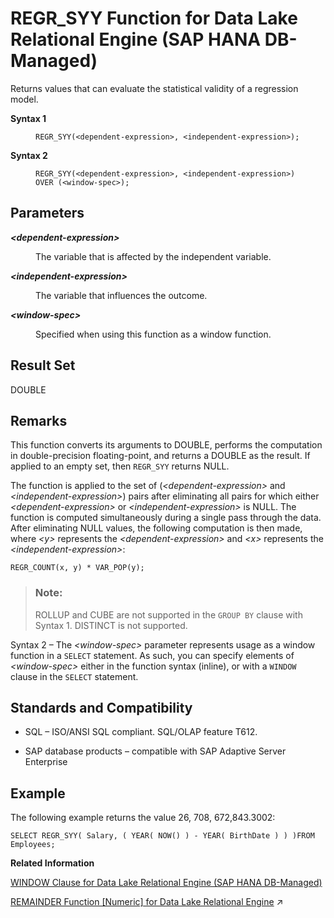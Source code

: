 <!-- loioe582164fac45433190299553edc9fb6c -->

# REGR\_SYY Function for Data Lake Relational Engine \(SAP HANA DB-Managed\)

Returns values that can evaluate the statistical validity of a regression model.




<dl>
<dt><b>

Syntax 1

</b></dt>
<dd>

```
REGR_SYY(<dependent-expression>, <independent-expression>);
```



</dd><dt><b>

Syntax 2

</b></dt>
<dd>

```
REGR_SYY(<dependent-expression>, <independent-expression>)
OVER (<window-spec>);
```



</dd>
</dl>



<a name="loioe582164fac45433190299553edc9fb6c__section_klr_3f5_vrb"/>

## Parameters


<dl>
<dt><b>

*<dependent-expression\>*

</b></dt>
<dd>

The variable that is affected by the independent variable.



</dd><dt><b>

*<independent-expression\>*

</b></dt>
<dd>

The variable that influences the outcome.



</dd><dt><b>

*<window-spec\>*

</b></dt>
<dd>

Specified when using this function as a window function.



</dd>
</dl>



<a name="loioe582164fac45433190299553edc9fb6c__section_htz_3f5_vrb"/>

## Result Set

DOUBLE



<a name="loioe582164fac45433190299553edc9fb6c__section_zkx_lf5_vrb"/>

## Remarks

This function converts its arguments to DOUBLE, performs the computation in double-precision floating-point, and returns a DOUBLE as the result. If applied to an empty set, then `REGR_SYY` returns NULL.

The function is applied to the set of \(*<dependent-expression\>* and *<independent-expression\>*\) pairs after eliminating all pairs for which either *<dependent-expression\>* or *<independent-expression\>* is NULL. The function is computed simultaneously during a single pass through the data. After eliminating NULL values, the following computation is then made, where *<y\>* represents the *<dependent-expression\>* and *<x\>* represents the *<independent-expression\>*:

```
REGR_COUNT(x, y) * VAR_POP(y);
```

> ### Note:  
> ROLLUP and CUBE are not supported in the `GROUP BY` clause with Syntax 1. DISTINCT is not supported.

Syntax 2 – The *<window-spec\>* parameter represents usage as a window function in a `SELECT` statement. As such, you can specify elements of *<window-spec\>* either in the function syntax \(inline\), or with a `WINDOW` clause in the `SELECT` statement.



<a name="loioe582164fac45433190299553edc9fb6c__section_m5r_mf5_vrb"/>

## Standards and Compatibility

-   SQL – ISO/ANSI SQL compliant. SQL/OLAP feature T612.

-   SAP database products – compatible with SAP Adaptive Server Enterprise



<a name="loioe582164fac45433190299553edc9fb6c__section_pzj_nf5_vrb"/>

## Example

The following example returns the value 26, 708, 672,843.3002:

```
SELECT REGR_SYY( Salary, ( YEAR( NOW() ) - YEAR( BirthDate ) ) )FROM Employees;
```

**Related Information**  


[WINDOW Clause for Data Lake Relational Engine \(SAP HANA DB-Managed\)](../030-sql-statements/window-clause-for-data-lake-relational-engine-sap-hana-db-managed-c83b61b.md "Defines all or part of a window for use with window functions such as AVG and RANK in a SELECT statement.")

[REMAINDER Function \[Numeric\] for Data Lake Relational Engine](https://help.sap.com/viewer/19b3964099384f178ad08f2d348232a9/2023_4_QRC/en-US/a5788e7284f21015a4caecc7b2f96b10.html "Returns the remainder when one whole number is divided by another.") :arrow_upper_right:

